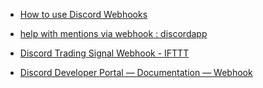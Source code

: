

* [How to use Discord Webhooks](https://gist.github.com/Birdie0/78ee79402a4301b1faf412ab5f1cdcf9)
* [help with mentions via webhook : discordapp](https://www.reddit.com/r/discordapp/comments/6ab20c/help_with_mentions_via_webhook/)

* [Discord Trading Signal Webhook - IFTTT](https://ifttt.com/applets/adGagrLH-test-discord-webhook)

* [Discord Developer Portal — Documentation — Webhook](https://discord.com/developers/docs/resources/webhook)

